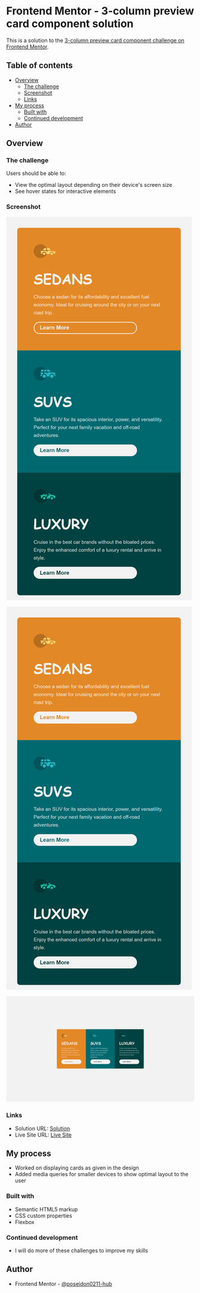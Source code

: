# Frontend Mentor - 3-column preview card component solution

This is a solution to the [3-column preview card component challenge on Frontend Mentor](https://www.frontendmentor.io/challenges/3column-preview-card-component-pH92eAR2-). 

## Table of contents

- [Overview](#overview)
  - [The challenge](#the-challenge)
  - [Screenshot](#screenshot)
  - [Links](#links)
- [My process](#my-process)
  - [Built with](#built-with)
  - [Continued development](#continued-development)
- [Author](#author)


## Overview

### The challenge

Users should be able to:

- View the optimal layout depending on their device's screen size
- See hover states for interactive elements

### Screenshot

![Active](/Screenshots/Active.png)

![Mobile](/Screenshots/Mobile.png)

![Desktop](/Screenshots/Desktop.png)



### Links

- Solution URL: <a href="https://poseidon0211-hub.github.io/3-column-preview-card-component-main/" target="_blank" rel="noreferrer"> Solution </a>
- Live Site URL: <a href="https://3-column-preview-component-card.netlify.app/" target="_blank" rel="noreferrer">Live Site </a>


## My process

- Worked on displaying cards as given in the design
- Added media queries for smaller devices to show optimal layout to the user

### Built with

- Semantic HTML5 markup
- CSS custom properties
- Flexbox


### Continued development

- I will do more of these challenges to improve my skills


## Author

- Frontend Mentor - <a href="https://www.frontendmentor.io/profile/poseidon0211-hub" target="_blank" rel="noreferrer">@poseidon0211-hub</a>


